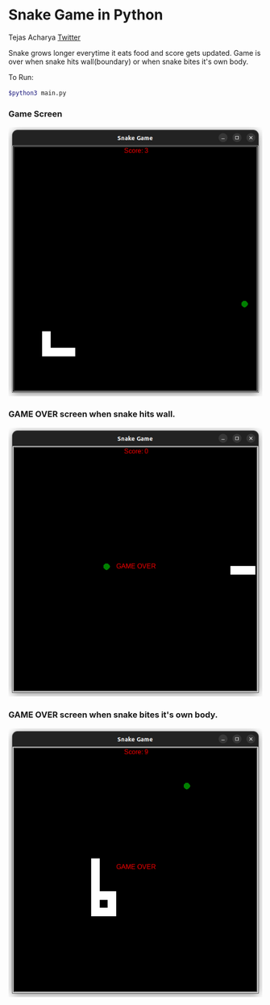 # Snake Game in Python

Tejas Acharya
[Twitter](https://twitter.com/achte_te)

Snake grows longer everytime it eats food and score gets updated. Game is over when snake hits wall(boundary) or when snake bites it's own body.

To Run:
```sh
$python3 main.py
```

### Game Screen
![Game Screen](images/normal_game.png)

### GAME OVER screen when snake hits wall.
![GAME OVER](images/wall_hit.png)

### GAME OVER screen when snake bites it's own body.
![GAME OVER](images/tail_bite.png)
